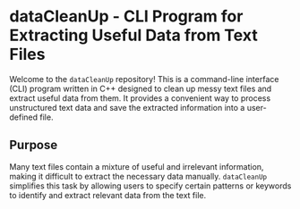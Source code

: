 # dataCleanUp - CLI Program for Extracting Useful Data from Text Files

Welcome to the `dataCleanUp` repository! This is a command-line interface (CLI) program written in C++ designed to clean up messy text files and extract useful data from them. It provides a convenient way to process unstructured text data and save the extracted information into a user-defined file.

## Purpose

Many text files contain a mixture of useful and irrelevant information, making it difficult to extract the necessary data manually. `dataCleanUp` simplifies this task by allowing users to specify certain patterns or keywords to identify and extract relevant data from the text file.
